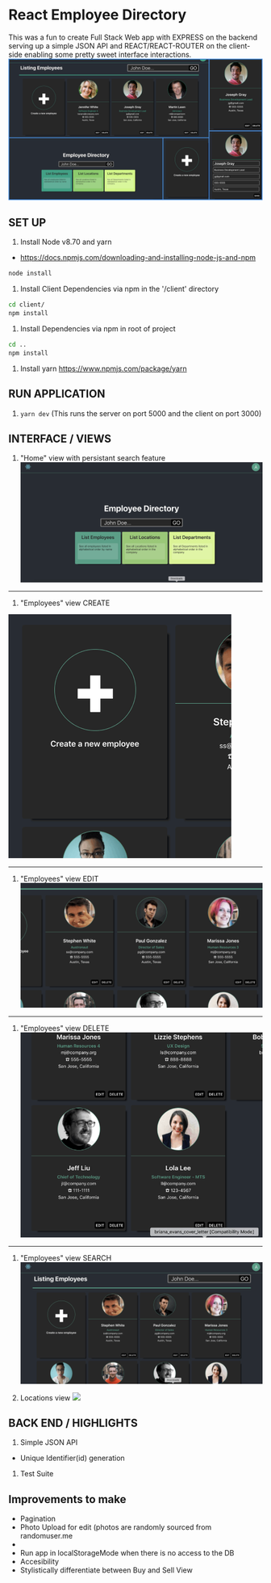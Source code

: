 # React Employee Directory
This was a fun to create Full Stack Web app with EXPRESS on the backend serving up a simple JSON API and REACT/REACT-ROUTER on the client-side enabling some pretty sweet interface interactions. 
![](readme-img/ed-colage.png)

## SET UP

1. Install Node v8.70 and yarn
 * https://docs.npmjs.com/downloading-and-installing-node-js-and-npm
```sh
node install
```

1. Install Client Dependencies via npm in the '/client' directory
```sh
cd client/
npm install
```

1. Install Dependencies via npm in root of project 
```sh
cd ..
npm install
```

1. Install yarn https://www.npmjs.com/package/yarn

## RUN APPLICATION
1. `yarn dev` (This runs the server on port 5000 and the client on port 3000)


## INTERFACE / VIEWS
1. "Home" view with persistant search feature
![](readme-img/fd-home-search.gif)


------
1. "Employees" view CREATE

![](readme-img/ed-create.gif)

-------
1. "Employees" view EDIT
![](readme-img/ed-edit.gif)

-----
1. "Employees" view DELETE
![](readme-img/ed-delete.gif)

------
1. "Employees" view SEARCH
![](readme-img/fe-search.gif)

1. Locations view
![](readme-img/ed-locations-view.png)



## BACK END / HIGHLIGHTS
1. Simple JSON API
- Unique Identifier(id) generation

1. Test Suite

## Improvements to make
* Pagination
* Photo Upload for edit (photos are randomly sourced from randomuser.me
* 
* Run app in localStorageMode when there is no access to the DB
* Accesibility
* Stylistically differentiate between Buy and Sell View
```
